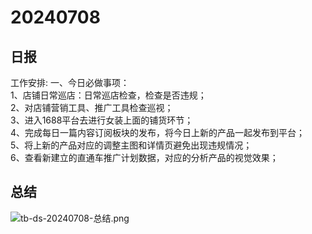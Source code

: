 # 20240708

## 日报
工作安排:
一、今日必做事项：  
1、店铺日常巡店：日常巡店检查，检查是否违规；  
2、对店铺营销工具、推广工具检查巡视；  
3、进入1688平台去进行女装上面的铺货环节；  
4、完成每日一篇内容订阅板块的发布，将今日上新的产品一起发布到平台；  
5、将上新的产品对应的调整主图和详情页避免出现违规情况；  
6、查看新建立的直通车推广计划数据，对应的分析产品的视觉效果；  

## 总结
![tb-ds-20240708-总结.png](tb-ds-20240708-总结.png)
